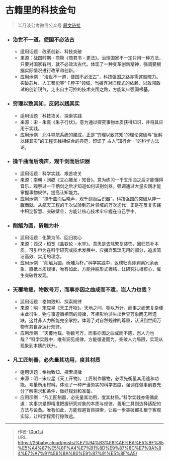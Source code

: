 # 古籍里的科技金句


> 半月谈公考微信公众号 [原文链接](https://mp.weixin.qq.com/s/YZLqSYzYJ_CdCcnb-CoUDA)

- ### 治世不一道，便国不必法古

  - 适用话题：改革创新、科技突破
  - 来源：战国时期・商鞅《商君书・更法》。治理国家不一定只用一种方法，只要对国家有利，就不必效法古代。体现了一种变革创新精神，强调要根据实际情况进行改革和创新。
  - 应用示例：“治世不一道，便国不必法古”，科技强国之路亦需这般魄力。突破芯片、人工智能等“卡脖子”领域，当摒弃对旧模式的依赖，以敢闯敢试的创新锐气，走出自主可控的技术突围之路，方能筑牢强国根基。

- ### 穷理以致其知，反躬以践其实

  - 适用话题：科技攻关、探索实践
  - 来源：宋・朱熹《朱子行状》。意为通过探究事物本质获得知识，并将其应用于实践。
  - 应用示例：北斗导航系统的建成，正是“穷理以致其知”的理论突破与“反躬以践其实”的工程实践相结合的典范，印证了 古人“知行合一”的科学方法论。

- ### 操千曲而后晓声，观千剑而后识器

  - 适用话题：科学实践、艰苦攻关
  - 来源：南朝・刘勰《文心雕龙・知音》。意为练习一千支乐曲之后才能懂得音乐，观察过一千柄剑之后才知道如何识别剑器。强调通过大量实践才能掌握事物规律，提高认知能力。
  - 应用示例：“操千曲而后晓声，观千剑而后识器”，科技强国的突破从非一蹴而就。从航天工程的千次试验到芯片领域的万次迭代，正是在反复实践中积淀智慧、突破壁垒，方能让核心技术牢牢握在自己手中。

- ### 削觚为圆，斫雕为朴

  - 适用话题：化繁为简、回归初心
  - 来源：西汉・桓宽《盐铁论・水旱》。意思是去除繁复装饰，回归质朴本质。可引申为在科学研究或技术发展中，应摒弃繁琐无用的部分，追求简洁高效、实用的理念。
  - 应用示例：“削觚为圆，斫雕为朴。”科学实践中，返璞归真即剥离冗余表象，直抵本质规律，唯有如此，方能挣脱形式桎梏，让研究扎根核心，催生突破性发现。

- ### 天覆地载，物数号万，而事亦因之曲成而不遗，岂人力也哉？

  - 适用话题：格物致知、探索规律
  - 来源：明・宋应星《天工开物》。天地之间，物以万计，而事之纷繁复杂便由此衍生。物与事遵循相同的规律，互相影响派生出世界万象而无所遗缺，这并非人力所能完全掌控。体现了对自然规律的尊重，认识到世间万物有其自身运行规律。
  - 应用示例：“天覆地载，物数号万，而事亦因之曲成而不遗，岂人力也哉？”科学实践中，唯有洞见规律，方能循道而为，突破人力局限，实现从现象到本质的跃升。

- ### 凡工匠制器，必先量其功用，度其材质

  - 适用话题：格物致知、探索规律
  - 来源：明・宋应星《天工开物》。工匠制作器物，必须先衡量其用途和功能，考量所用材料。体现了一种严谨务实的科学态度，强调在做事前要充分了解需求和条件，做好规划和准备。
  - 应用示例：“凡工匠制器，必先量其功用，度其材质。”科学实践亦需循此道：实事求是即精准把握研究对象的本质与规律，善用工具则选择适配的方法与设备。唯有如此，方能规避盲目探索，让每一步突破都扎根于客观实际，让科学探索行稳致远。

---

> 作者: [t0ur1st](https://github.com/tyd2000)  
> URL: https://25baby.cloud/posts/%E7%94%B3%E8%AE%BA%E5%BF%85%E5%A4%87%E5%8F%A4%E7%B1%8D%E9%87%8C%E7%9A%84%E7%A7%91%E6%8A%80%E9%87%91%E5%8F%A5/  

